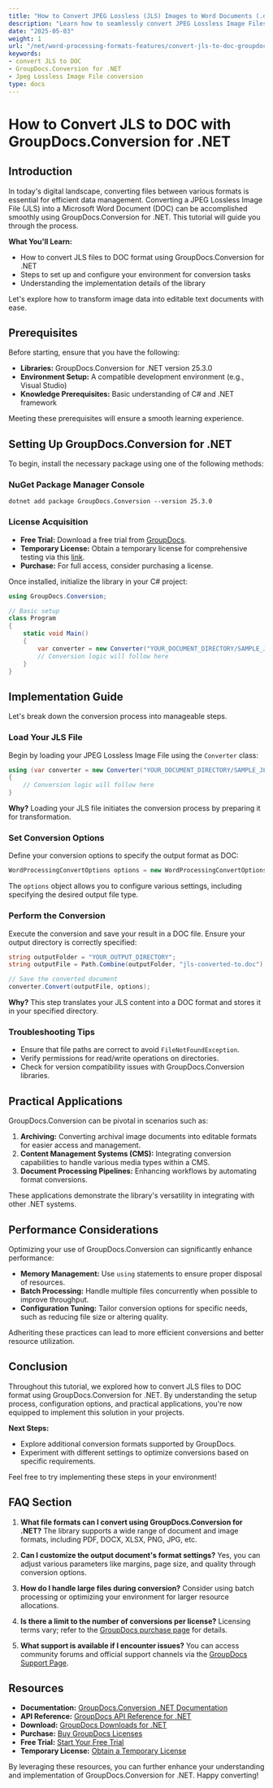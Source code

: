 ```yaml
---
title: "How to Convert JPEG Lossless (JLS) Images to Word Documents (.doc) Using GroupDocs.Conversion for .NET"
description: "Learn how to seamlessly convert JPEG Lossless Image Files (JLS) into Microsoft Word Documents using GroupDocs.Conversion for .NET. Follow this step-by-step guide."
date: "2025-05-03"
weight: 1
url: "/net/word-processing-formats-features/convert-jls-to-doc-groupdocs-net/"
keywords:
- convert JLS to DOC
- GroupDocs.Conversion for .NET
- Jpeg Lossless Image File conversion
type: docs
---
```

# How to Convert JLS to DOC with GroupDocs.Conversion for .NET

## Introduction
In today's digital landscape, converting files between various formats is essential for efficient data management. Converting a JPEG Lossless Image File (JLS) into a Microsoft Word Document (DOC) can be accomplished smoothly using GroupDocs.Conversion for .NET. This tutorial will guide you through the process.

**What You'll Learn:**
- How to convert JLS files to DOC format using GroupDocs.Conversion for .NET
- Steps to set up and configure your environment for conversion tasks
- Understanding the implementation details of the library

Let's explore how to transform image data into editable text documents with ease.

## Prerequisites
Before starting, ensure that you have the following:
- **Libraries:** GroupDocs.Conversion for .NET version 25.3.0
- **Environment Setup:** A compatible development environment (e.g., Visual Studio)
- **Knowledge Prerequisites:** Basic understanding of C# and .NET framework

Meeting these prerequisites will ensure a smooth learning experience.

## Setting Up GroupDocs.Conversion for .NET
To begin, install the necessary package using one of the following methods:

### NuGet Package Manager Console
```shell
dotnet add package GroupDocs.Conversion --version 25.3.0
```

### License Acquisition
- **Free Trial:** Download a free trial from [GroupDocs](https://releases.groupdocs.com/conversion/net/).
- **Temporary License:** Obtain a temporary license for comprehensive testing via this [link](https://purchase.groupdocs.com/temporary-license/).
- **Purchase:** For full access, consider purchasing a license.

Once installed, initialize the library in your C# project:

```csharp
using GroupDocs.Conversion;

// Basic setup
class Program
{
    static void Main()
    {
        var converter = new Converter("YOUR_DOCUMENT_DIRECTORY/SAMPLE_JLS");
        // Conversion logic will follow here
    }
}
```

## Implementation Guide
Let's break down the conversion process into manageable steps.

### Load Your JLS File
Begin by loading your JPEG Lossless Image File using the `Converter` class:

```csharp
using (var converter = new Converter("YOUR_DOCUMENT_DIRECTORY/SAMPLE_JLS"))
{
    // Conversion logic will follow here
}
```

**Why?** Loading your JLS file initiates the conversion process by preparing it for transformation.

### Set Conversion Options
Define your conversion options to specify the output format as DOC:

```csharp
WordProcessingConvertOptions options = new WordProcessingConvertOptions { Format = WordProcessingFileType.Doc };
```

The `options` object allows you to configure various settings, including specifying the desired output file type.

### Perform the Conversion
Execute the conversion and save your result in a DOC file. Ensure your output directory is correctly specified:

```csharp
string outputFolder = "YOUR_OUTPUT_DIRECTORY";
string outputFile = Path.Combine(outputFolder, "jls-converted-to.doc");

// Save the converted document
converter.Convert(outputFile, options);
```

**Why?** This step translates your JLS content into a DOC format and stores it in your specified directory.

### Troubleshooting Tips
- Ensure that file paths are correct to avoid `FileNotFoundException`.
- Verify permissions for read/write operations on directories.
- Check for version compatibility issues with GroupDocs.Conversion libraries.

## Practical Applications
GroupDocs.Conversion can be pivotal in scenarios such as:
1. **Archiving:** Converting archival image documents into editable formats for easier access and management.
2. **Content Management Systems (CMS):** Integrating conversion capabilities to handle various media types within a CMS.
3. **Document Processing Pipelines:** Enhancing workflows by automating format conversions.

These applications demonstrate the library's versatility in integrating with other .NET systems.

## Performance Considerations
Optimizing your use of GroupDocs.Conversion can significantly enhance performance:
- **Memory Management:** Use `using` statements to ensure proper disposal of resources.
- **Batch Processing:** Handle multiple files concurrently when possible to improve throughput.
- **Configuration Tuning:** Tailor conversion options for specific needs, such as reducing file size or altering quality.

Adheriting these practices can lead to more efficient conversions and better resource utilization.

## Conclusion
Throughout this tutorial, we explored how to convert JLS files to DOC format using GroupDocs.Conversion for .NET. By understanding the setup process, configuration options, and practical applications, you're now equipped to implement this solution in your projects.

**Next Steps:**
- Explore additional conversion formats supported by GroupDocs.
- Experiment with different settings to optimize conversions based on specific requirements.

Feel free to try implementing these steps in your environment!

## FAQ Section
1. **What file formats can I convert using GroupDocs.Conversion for .NET?**
The library supports a wide range of document and image formats, including PDF, DOCX, XLSX, PNG, JPG, etc.

2. **Can I customize the output document's format settings?**
Yes, you can adjust various parameters like margins, page size, and quality through conversion options.

3. **How do I handle large files during conversion?**
Consider using batch processing or optimizing your environment for larger resource allocations.

4. **Is there a limit to the number of conversions per license?**
Licensing terms vary; refer to the [GroupDocs purchase page](https://purchase.groupdocs.com/buy) for details.

5. **What support is available if I encounter issues?**
You can access community forums and official support channels via the [GroupDocs Support Page](https://forum.groupdocs.com/c/conversion/10).

## Resources
- **Documentation:** [GroupDocs.Conversion .NET Documentation](https://docs.groupdocs.com/conversion/net/)
- **API Reference:** [GroupDocs API Reference for .NET](https://reference.groupdocs.com/conversion/net/)
- **Download:** [GroupDocs Downloads for .NET](https://releases.groupdocs.com/conversion/net/)
- **Purchase:** [Buy GroupDocs Licenses](https://purchase.groupdocs.com/buy)
- **Free Trial:** [Start Your Free Trial](https://releases.groupdocs.com/conversion/net/)
- **Temporary License:** [Obtain a Temporary License](https://purchase.groupdocs.com/temporary-license/)

By leveraging these resources, you can further enhance your understanding and implementation of GroupDocs.Conversion for .NET. Happy converting!

